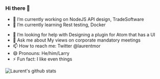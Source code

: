 ### Hi there 👋

<!--
**laurentmor/laurentmor** is a ✨ _special_ ✨ repository because its `README.md` (this file) appears on your GitHub profile.

Here are some ideas to get you started:
-->

- 🔭 I’m currently working on NodeJS API design, TradeSoftware
- 🌱 I’m currently learning  Rest testing, Docker 
<!-- 👯 I’m looking to collaborate on ...-->
- 🤔 I’m looking for help with Designing a plugin for Atom that has a UI
- 💬 Ask me about My views on corporate mandatory meetings 
- 📫 How to reach me: Twitter @laurentmor
- 😄 Pronouns: He/him/Larry
- ⚡ Fun fact: I like even things

![Laurent's github stats](https://github-readme-stats.vercel.app/api?username=laurentmor&count_private=true)
